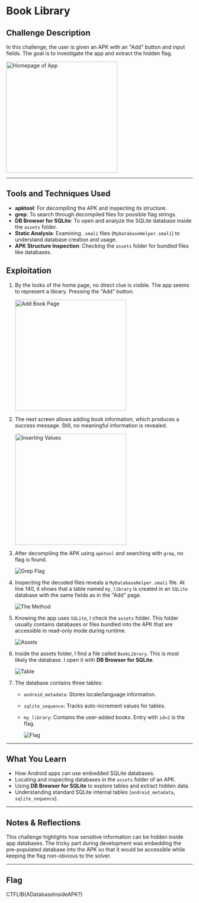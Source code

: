 # Book Library

##  Challenge Description

In this challenge, the user is given an APK with an "Add" button and input fields. The goal is to investigate the app and extract the hidden flag.

<img src="https://github.com/user-attachments/assets/7aa6c1b9-e776-4569-946d-41a90e18b856" alt="Homepage of App" width="300"/>

---

## Tools and Techniques Used

- **apktool**: For decompiling the APK and inspecting its structure.  
- **grep**: To search through decompiled files for possible flag strings.  
- **DB Browser for SQLite**: To open and analyze the SQLite database inside the `assets` folder.  
- **Static Analysis**: Examining `.smali` files (`MyDatabaseHelper.smali`) to understand database creation and usage.  
- **APK Structure Inspection**: Checking the `assets` folder for bundled files like databases.  

## Exploitation

1. By the looks of the home page, no direct clue is visible. The app seems to represent a library. Pressing the "Add" button:

   <img src="https://github.com/user-attachments/assets/bdeaa3d9-5901-4dcd-8f27-c7509fbaaecb" alt="Add Book Page" width="300"/>

2. The next screen allows adding book information, which produces a success message. Still, no meaningful information is revealed.

   <img src="https://github.com/user-attachments/assets/db8d1ca7-e659-4fa4-b233-a5bf936f32e6" alt="Inserting Values" width="300"/>

3. After decompiling the APK using `apktool` and searching with `grep`, no flag is found.

   ![Grep Flag](https://github.com/user-attachments/assets/521dcbfa-5276-46ec-a6ab-598d56210352)

4. Inspecting the decoded files reveals a `MyDatabaseHelper.smali` file. At line 140, it shows that a table named `my_library` is created in an `SQLite` database with the same fields as in the "Add" page.

   ![The Method](https://github.com/user-attachments/assets/0c329028-de79-4fd9-8549-2f2ddc037562)

5. Knowing the app uses `SQLite`, I check the `assets` folder. This folder usually contains databases or files bundled into the APK that are accessible in read-only mode during runtime.

   ![Assets](https://github.com/user-attachments/assets/da457b47-7f54-48cf-85cb-44e6f2325e75)

6. Inside the assets folder, I find a file called `BookLibrary`. This is most likely the database. I open it with **DB Browser for SQLite**.

   ![Table](https://github.com/user-attachments/assets/b184acf0-0203-4cb0-bcb5-985754e92b28)

7. The database contains three tables:
   - `android_metadata`: Stores locale/language information.
   - `sqlite_sequence`: Tracks auto-increment values for tables.
   - `my_library`: Contains the user-added books. Entry with `id=2` is the flag.

     ![Flag](https://github.com/user-attachments/assets/91166b82-2c47-46c4-a59c-9088e1bf282d)

---

## What You Learn

- How Android apps can use embedded SQLite databases.
- Locating and inspecting databases in the `assets` folder of an APK.
- Using **DB Browser for SQLite** to explore tables and extract hidden data.
- Understanding standard SQLite internal tables (`android_metadata`, `sqlite_sequence`).

---

## Notes & Reflections

This challenge highlights how sensitive information can be hidden inside app databases. The tricky part during development was embedding the pre-populated database into the APK so that it would be accessible while keeping the flag non-obvious to the solver.

---

## Flag

CTFLIB{ADatabaseInsideAPK?}
